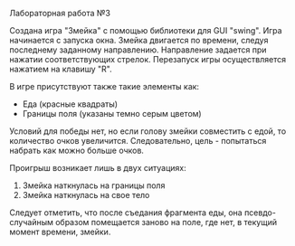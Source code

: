 Лабораторная работа №3

Создана игра "Змейка" с помощью библиотеки для GUI "swing".
Игра начинается с запуска окна. Змейка двигается по времени, следуя последнему заданному направлению.
Направление задается при нажатии соответствующих стрелок.
Перезапуск игры осуществляется нажатием на клавишу "R".

В игре присутствуют также такие элементы как:

- Еда (красные квадраты)
- Границы поля (указаны темно серым цветом)

Условий для победы нет, но если голову змейки совместить с едой, то количество очков увеличится.
Следовательно, цель - попытаться набрать как можно больше очков.

Проигрыш возникает лишь в двух ситуациях:
1. Змейка наткнулась на границы поля
2. Змейка наткнулась на свое тело

Следует отметить, что после съедания фрагмента еды, она псевдо-случайным образом помещается заново на поле, где нет,
в текущий момент времени, змейки.